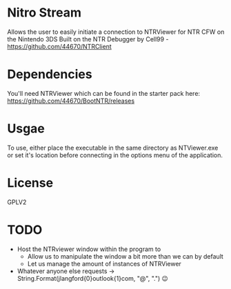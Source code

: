 # Nitro Stream
Allows the user to easily initiate a connection to NTRViewer for NTR CFW on the Nintendo 3DS
Built on the NTR Debugger by Cell99 - https://github.com/44670/NTRClient

# Dependencies
You'll need NTRViewer which can be found in the starter pack here:
https://github.com/44670/BootNTR/releases

# Usgae
To use, either place the executable in the same directory as NTViewer.exe or set it's location before connecting in the options menu of the application.

# License
GPLV2
 
# TODO
* Host the NTRviewer window within the program to
    * Allow us to manipulate the window a bit more than we can by default
    * Let us manage the amount of instances of NTRViewer
* Whatever anyone else requests -> String.Format(jlangford{0}outlook{1}com, "@", ".") 😉